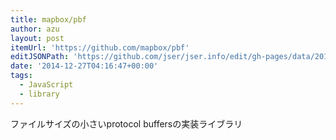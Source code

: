 ```yaml
---
title: mapbox/pbf
author: azu
layout: post
itemUrl: 'https://github.com/mapbox/pbf'
editJSONPath: 'https://github.com/jser/jser.info/edit/gh-pages/data/2014/12/index.json'
date: '2014-12-27T04:16:47+00:00'
tags:
  - JavaScript
  - library
---
```

ファイルサイズの小さいprotocol buffersの実装ライブラリ
